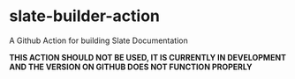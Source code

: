 # slate-builder-action
A Github Action for building Slate Documentation

**THIS ACTION SHOULD NOT BE USED, IT IS CURRENTLY IN DEVELOPMENT AND THE VERSION ON GITHUB DOES NOT FUNCTION PROPERLY**
